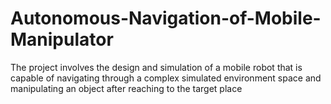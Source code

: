 # Autonomous-Navigation-of-Mobile-Manipulator
The project involves the design and simulation of a mobile robot that is capable of navigating through a complex simulated environment space and manipulating an object after reaching to the target place
